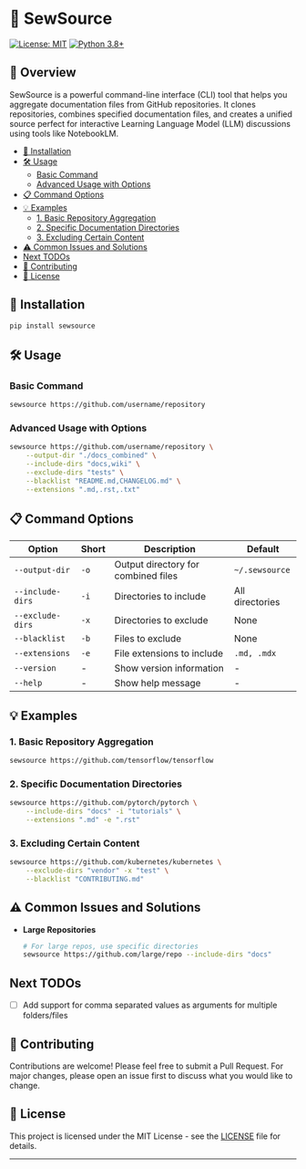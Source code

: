 # 🧵 SewSource

[![License: MIT](https://img.shields.io/badge/License-MIT-yellow.svg)](https://opensource.org/licenses/MIT)
[![Python 3.8+](https://img.shields.io/badge/python-3.8+-blue.svg)](https://www.python.org/downloads/)

## 📖 Overview

SewSource is a powerful command-line interface (CLI) tool that helps you aggregate documentation files from GitHub repositories. It clones repositories, combines specified documentation files, and creates a unified source perfect for interactive Learning Language Model (LLM) discussions using tools like NotebookLM.
<!-- mtoc-start -->

* [🚀 Installation](#-installation)
* [🛠️ Usage](#-usage)
  * [Basic Command](#basic-command)
  * [Advanced Usage with Options](#advanced-usage-with-options)
* [📋 Command Options](#-command-options)
* [💡 Examples](#-examples)
  * [1. Basic Repository Aggregation](#1-basic-repository-aggregation)
  * [2. Specific Documentation Directories](#2-specific-documentation-directories)
  * [3. Excluding Certain Content](#3-excluding-certain-content)
* [⚠️ Common Issues and Solutions](#-common-issues-and-solutions)
* [Next TODOs](#next-todos)
* [🤝 Contributing](#-contributing)
* [📄 License](#-license)

<!-- mtoc-end -->
## 🚀 Installation

```bash
pip install sewsource
```

## 🛠️ Usage

### Basic Command

```bash
sewsource https://github.com/username/repository
```

### Advanced Usage with Options

```bash
sewsource https://github.com/username/repository \
    --output-dir "./docs_combined" \
    --include-dirs "docs,wiki" \
    --exclude-dirs "tests" \
    --blacklist "README.md,CHANGELOG.md" \
    --extensions ".md,.rst,.txt"
```

## 📋 Command Options

| Option | Short | Description | Default |
|--------|-------|-------------|---------|
| `--output-dir` | `-o` | Output directory for combined files | `~/.sewsource` |
| `--include-dirs` | `-i` | Directories to include | All directories |
| `--exclude-dirs` | `-x` | Directories to exclude | None |
| `--blacklist` | `-b` | Files to exclude | None |
| `--extensions` | `-e` | File extensions to include | `.md, .mdx` |
| `--version` | - | Show version information | - |
| `--help` | - | Show help message | - |

## 💡 Examples

### 1. Basic Repository Aggregation

```bash
sewsource https://github.com/tensorflow/tensorflow
```

### 2. Specific Documentation Directories

```bash
sewsource https://github.com/pytorch/pytorch \
    --include-dirs "docs" -i "tutorials" \
    --extensions ".md" -e ".rst"
```

### 3. Excluding Certain Content

```bash
sewsource https://github.com/kubernetes/kubernetes \
    --exclude-dirs "vendor" -x "test" \
    --blacklist "CONTRIBUTING.md"
```

## ⚠️ Common Issues and Solutions

* **Large Repositories**

   ```bash
   # For large repos, use specific directories
   sewsource https://github.com/large/repo --include-dirs "docs"
   ```

## Next TODOs

* [ ] Add support for comma separated values as arguments for multiple folders/files

## 🤝 Contributing

Contributions are welcome! Please feel free to submit a Pull Request. For major changes, please open an issue first to discuss what you would like to change.

## 📄 License

This project is licensed under the MIT License - see the [LICENSE](LICENSE) file for details.

---
